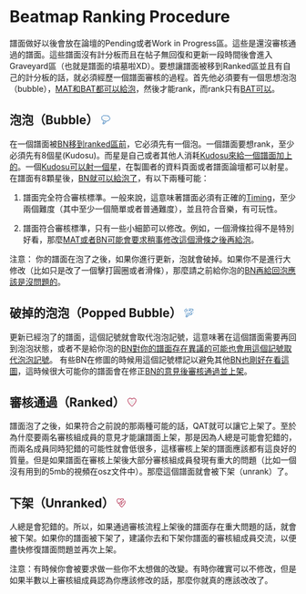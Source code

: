 Beatmap Ranking Procedure
=================================

譜面做好以後會放在論壇的Pending或者Work in Progress區。這些是還沒審核通過的譜面。這些譜面沒有計分板而且在帖子無回復和更新一段時間後會進入Graveyard區（也就是譜面的墳墓啦XD）。要想讓譜面被移到Ranked區並且有自己的計分板的話，就必須經歷一個譜面審核的過程。首先他必須要有一個思想泡泡（bubble），[MAT和](/wiki/Glossary)[BAT都可以給泡](/wiki/People/Beatmap_Nomination_Group)，然後才能rank，而rank只有[BAT可以](/wiki/People/Beatmap_Nomination_Group)。

泡泡（Bubble） ![Thinking icon](/wiki/shared/icon/bubble.gif "Thinking icon")
------------------------------------------------------------------------------

在一個譜面被[BN移到ranked區前](/wiki/People/Beatmap_Nomination_Group)，它必須先有一個泡。一個譜面要想rank，至少必須先有8個星(Kudosu)。而星是自己或者其他人消耗[Kudosu來給一個譜面加上的](/wiki/Glossary/#kudosu)。一個[Kudosu可以射一個星](/wiki/Glossary/#kudosu)，在製圖者的資料頁面或者譜面論壇都可以射星。在譜面有8顆星後，[BN就可以給泡了](/wiki/People/Beatmap_Nomination_Group)，有以下兩種可能：

1. 譜面完全符合審核標準。一般來說，這意味著譜面必須有正確的[Timing](/wiki/Beatmap_Editor/Timing)，至少兩個難度（其中至少一個簡單或者普通難度），並且符合音樂，有可玩性。

2. 譜面符合審核標準，只有一些小細節可以修改。例如，一個滑條拉得不是特別好看，那麼[MAT或者](/wiki/Glossary)[BN可能會要求稍事修改這個滑條之後再給泡](/wiki/People/Beatmap_Nomination_Group)。

注意： 你的譜面在泡了之後，如果你進行更新，泡就會破掉。如果你不是進行大修改（比如只是改了一個擊打圓圈或者滑條），那麼請之前給你泡的[BN再給回泡應該是沒問題的](/wiki/People/Beatmap_Nomination_Group)。

破掉的泡泡（Popped Bubble） ![Bubble pop icon](/wiki/shared/icon/bubble-pop.gif "Bubble pop icon")
--------------------------------------------------------------------------------------------

更新已經泡了的譜面，這個記號就會取代泡泡記號，這意味著在這個譜面需要再回到泡泡狀態，或者不是給你泡的[BN對你的譜面存在異議的可能也會用這個記號取代泡泡記號](/wiki/People/Beatmap_Nomination_Group)。 有些BN在修圖的時候用這個記號標記以避免其他[BN也剛好在看這圖](/wiki/People/Beatmap_Nomination_Group)，這時候很大可能你的譜面會在修正[BN的意見後審核通過並上架](/wiki/People/Beatmap_Nomination_Group)。

審核通過（Ranked） ![Heart icon](/wiki/shared/icon/heart.gif "Heart icon")
------------------------------------------------------------------------

譜面泡了之後，如果符合之前說的那兩種可能的話，QAT就可以讓它上架了。至於為什麼要兩名審核組成員的意見才能讓譜面上架，那是因為人總是可能會犯錯的，而兩名成員同時犯錯的可能性就會低很多，這樣審核上架的譜面應該都有這良好的質量。但是如果譜面在審核上架後大部分審核組成員發現有重大的問題（比如一個沒有用到的5mb的視頻在osz文件中）。那麼這個譜面就會被下架（unrank）了。

下架（Unranked） ![Heart-broken icon](/wiki/shared/icon/broken-heart.gif "Heart-broken icon")
--------------------------------------------------------------------------------------

人總是會犯錯的。所以，如果通過審核流程上架後的譜面存在重大問題的話，就會被下架。如果你的譜面被下架了，建議你去和下架你譜面的審核組成員交流，以便盡快修復譜面問題並再次上架。

注意：有時候你會被要求做一些你不太想做的改變。有時你確實可以不修改，但是如果半數以上審核組成員認為你應該修改的話，那麼你就真的應該改改了。
